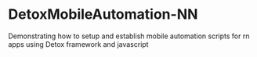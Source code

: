 # DetoxMobileAutomation-NN
Demonstrating how to setup and establish mobile automation scripts for rn apps using Detox framework and javascript
